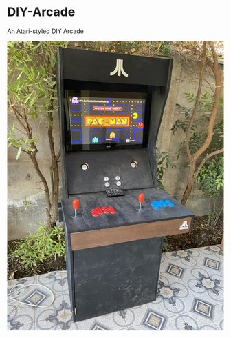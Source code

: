 # DIY-Arcade
An Atari-styled DIY Arcade

![alt text](https://raw.githubusercontent.com/cvasquez-github/DIY-Arcade/main/C4AC43EE-B32A-4C9C-8461-EC3DD538B386.jpeg)
